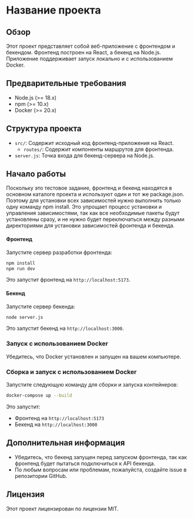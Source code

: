 # Название проекта

## Обзор
Этот проект представляет собой веб-приложение с фронтендом и бекендом. Фронтенд построен на React, а бекенд на Node.js. Приложение поддерживает запуск локально и с использованием Docker.

## Предварительные требования
- Node.js (>= 18.x)
- npm (>= 10.x)
- Docker (>= 20.x)

## Структура проекта
- `src/`: Содержит исходный код фронтенд-приложения на React.
  - `routes/`: Содержит компоненты маршрутов для фронтенда.
- `server.js`: Точка входа для бекенд-сервера на Node.js.

## Начало работы

Поскольку это тестовое задание, фронтенд и бекенд находятся в основном каталоге проекта и используют один и тот же package.json. Поэтому для установки всех зависимостей нужно выполнить только одну команду npm install. Это упрощает процесс установки и управления зависимостями, так как все необходимые пакеты будут установлены сразу, и не нужно будет переключаться между разными директориями для установки зависимостей фронтенда и бекенда.

#### Фронтенд
Запустите сервер разработки фронтенда:
```bash
npm install
npm run dev
```
Это запустит фронтенд на `http://localhost:5173`.

#### Бекенд
Запустите сервер бекенда:
```bash
node server.js
```
Это запустит бекенд на `http://localhost:3000`.

### Запуск с использованием Docker
Убедитесь, что Docker установлен и запущен на вашем компьютере.
### Сборка и запуск с использованием Docker
Запустите следующую команду для сборки и запуска контейнеров:
```bash
docker-compose up --build
```
Это запустит:
- Фронтенд на `http://localhost:5173`
- Бекенд на `http://localhost:3000`

## Дополнительная информация
- Убедитесь, что бекенд запущен перед запуском фронтенда, так как фронтенд будет пытаться подключиться к API бекенда.
- По любым вопросам или проблемам, пожалуйста, создайте issue в репозитории GitHub.

## Лицензия
Этот проект лицензирован по лицензии MIT.